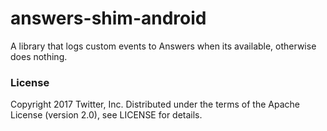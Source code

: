 # answers-shim-android
A library that logs custom events to Answers when its available, otherwise does nothing.

### License
Copyright 2017 Twitter, Inc.
Distributed under the terms of the Apache License (version 2.0), see LICENSE for details.
